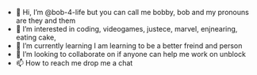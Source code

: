 - 👋 Hi, I’m @bob-4-life but you can call me bobby, bob and my pronouns are they and them 
- 👀 I’m interested in coding, videogames, justece, marvel, enjnearing, eating cake,
- 🌱 I’m currently learning I am learning to be a better freind and person
- 💞️ I’m looking to collaborate on if anyone can help me work on unblock
- 📫 How to reach me drop me a chat

<!---
bob-4-life/bob-4-life is a ✨ special ✨ repository because its `README.md` (this file) appears on your GitHub profile.
You can click the Preview link to take a look at your changes.
--->
